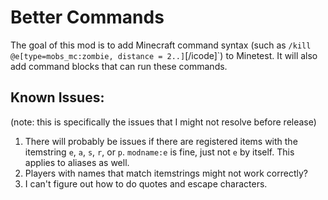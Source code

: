 # Better Commands
The goal of this mod is to add Minecraft command syntax (such as `/kill @e[type=mobs_mc:zombie, distance = 2..]`[/icode]`) to Minetest. It will also add command blocks that can run these commands.

## Known Issues:
(note: this is specifically the issues that I might not resolve before release)
1. There will probably be issues if there are registered items with the itemstring `e`, `a`, `s`, `r`, or `p`. `modname:e` is fine, just not `e` by itself. This applies to aliases as well.
2. Players with names that match itemstrings might not work correctly?
3. I can't figure out how to do quotes and escape characters.